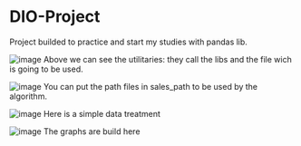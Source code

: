 # DIO-Project

Project builded to practice and start my studies with pandas lib.

![image](https://github.com/user-attachments/assets/0f7222eb-b108-49a1-b600-b2e1b2233b0c)
Above we can see the utilitaries: they call the libs and the file wich is going to be used.

![image](https://github.com/user-attachments/assets/6fe885f4-4f80-4b68-84ae-ef057919cd52)
You can put the path files in sales_path to be used by the algorithm.

![image](https://github.com/user-attachments/assets/c53bbc6b-3e8f-4177-9550-23feeb2d7933)
Here is a simple data treatment

![image](https://github.com/user-attachments/assets/aaf5bb48-5aea-40ad-8b6d-911aa6e1d313)
The graphs are build here

